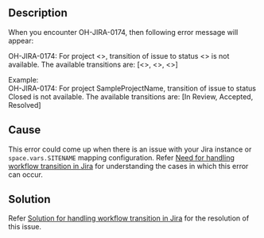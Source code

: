 ## Description
When you encounter OH-JIRA-0174, then following error message will appear:

OH-JIRA-0174: For project <<Project Name>>, transition of issue to status <<State Which is going to be set in Jira>> is not available. The available transitions are: [<<Available Status1>>, <<Available Status2>>, <<Available Status3>>]

Example:  
OH-JIRA-0174: For project SampleProjectName, transition of issue to status Closed is not available. The available transitions are: [In Review, Accepted, Resolved]

## Cause
This error could come up when there is an issue with your Jira instance or <code class="expression">space.vars.SITENAME</code> mapping configuration. Refer [Need for handling workflow transition in Jira](../../../../connectors/jira.md#need-for-handling-workflow-transition) for understanding the cases in which this error can occur.

## Solution
Refer [Solution for handling workflow transition in Jira](../../../../connectors/jira.md#solution-for-handling-workflow-transition) for the resolution of this issue.

